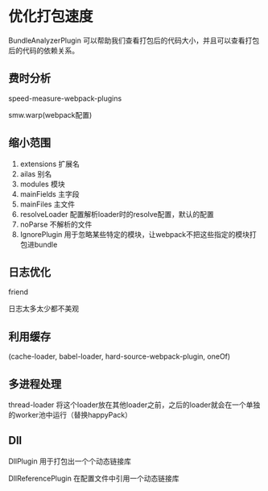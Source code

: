 # 优化打包速度

BundleAnalyzerPlugin 可以帮助我们查看打包后的代码大小，并且可以查看打包后的代码的依赖关系。
 

## 费时分析

speed-measure-webpack-plugins

smw.warp(webpack配置)

## 缩小范围

01. extensions 扩展名
02. ailas 别名
03. modules 模块
04. mainFields 主字段
05. mainFiles 主文件
06. resolveLoader 配置解析loader时的resolve配置，默认的配置
07. noParse 不解析的文件
08. IgnorePlugin 用于忽略某些特定的模块，让webpack不把这些指定的模块打包进bundle

## 日志优化 

friend

日志太多太少都不美观

## 利用缓存 

(cache-loader, babel-loader, hard-source-webpack-plugin, oneOf)

## 多进程处理

thread-loader 将这个loader放在其他loader之前，之后的loader就会在一个单独的worker池中运行（替换happyPack）

## Dll

DllPlugin 用于打包出一个个动态链接库

DllReferencePlugin 在配置文件中引用一个动态链接库
